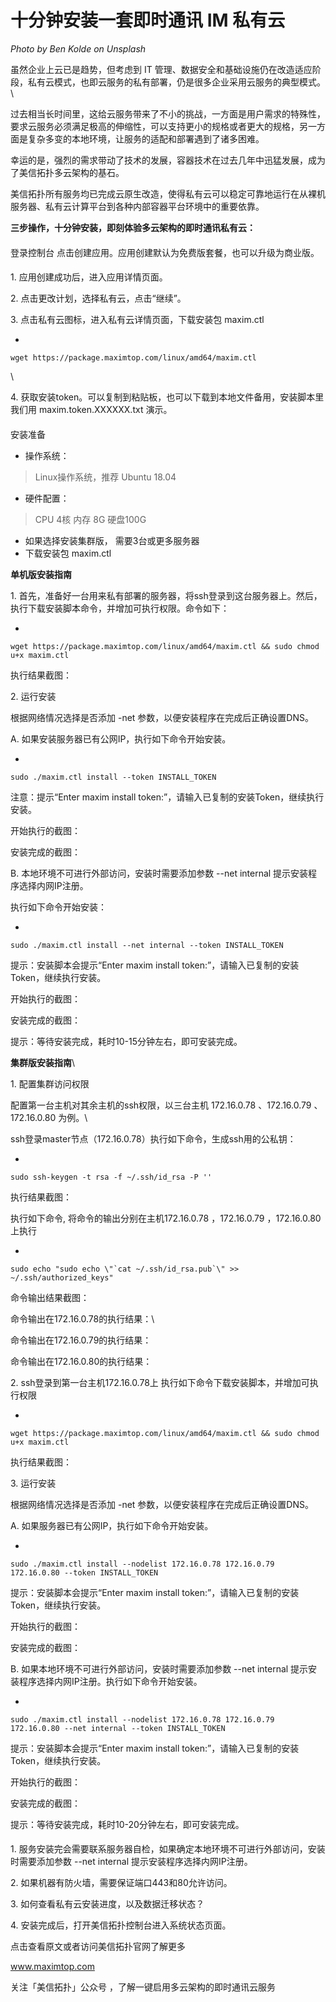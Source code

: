 # 十分钟安装一套即时通讯 IM 私有云

_Photo by Ben Kolde on Unsplash_

虽然企业上云已是趋势，但考虑到 IT 管理、数据安全和基础设施仍在改造适应阶段，私有云模式，也即云服务的私有部署，仍是很多企业采用云服务的典型模式。\


过去相当长时间里，这给云服务带来了不小的挑战，一方面是用户需求的特殊性，要求云服务必须满足极高的伸缩性，可以支持更小的规格或者更大的规格，另一方面是复杂多变的本地环境，让服务的适配和部署遇到了诸多困难。

幸运的是，强烈的需求带动了技术的发展，容器技术在过去几年中迅猛发展，成为了美信拓扑多云架构的基石。

美信拓扑所有服务均已完成云原生改造，使得私有云可以稳定可靠地运行在从裸机服务器、私有云计算平台到各种内部容器平台环境中的重要依靠。

**三步操作，十分钟安装，即刻体验多云架构的即时通讯私有云：**

####

登录控制台 点击创建应用。应用创建默认为免费版套餐，也可以升级为商业版。

&#x20;           &#x20;

####

1\. 应用创建成功后，进入应用详情页面。&#x20;

&#x20;     &#x20;

2\. 点击更改计划，选择私有云，点击“继续”。

&#x20;     &#x20;

3\. 点击私有云图标，进入私有云详情页面，下载安装包 maxim.ctl

*

```
wget https://package.maximtop.com/linux/amd64/maxim.ctl
```

&#x20;      \


4\. 获取安装token。可以复制到粘贴板，也可以下载到本地文件备用，安装脚本里我们用 maxim.token.XXXXXX.txt 演示。

&#x20;           &#x20;

####

安装准备

* 操作系统：

> Linux操作系统，推荐 Ubuntu 18.04

* 硬件配置：

> CPU 4核 内存 8G 硬盘100G

* 如果选择安装集群版， 需要3台或更多服务器
* 下载安装包 maxim.ctl

**单机版安装指南**

1\. 首先，准备好一台用来私有部署的服务器，将ssh登录到这台服务器上。然后，执行下载安装脚本命令，并增加可执行权限。命令如下：

*

```
wget https://package.maximtop.com/linux/amd64/maxim.ctl && sudo chmod u+x maxim.ctl
```

执行结果截图：

&#x20;            &#x20;

2\. 运行安装

根据网络情况选择是否添加 -net 参数，以便安装程序在完成后正确设置DNS。

A. 如果安装服务器已有公网IP，执行如下命令开始安装。

*

```
sudo ./maxim.ctl install --token INSTALL_TOKEN
```

注意：提示“Enter maxim install token:”，请输入已复制的安装Token，继续执行安装。&#x20;

开始执行的截图：

&#x20;     &#x20;

安装完成的截图：

&#x20;           &#x20;

B. 本地环境不可进行外部访问，安装时需要添加参数 --net internal 提示安装程序选择内网IP注册。

执行如下命令开始安装：

*

```
sudo ./maxim.ctl install --net internal --token INSTALL_TOKEN
```

提示：安装脚本会提示“Enter maxim install token:”，请输入已复制的安装Token，继续执行安装。

开始执行的截图：

&#x20;     &#x20;

安装完成的截图：

&#x20;           &#x20;

提示：等待安装完成，耗时10-15分钟左右，即可安装完成。

**集群版安装指南**\


1\. 配置集群访问权限

配置第一台主机对其余主机的ssh权限，以三台主机 172.16.0.78 、172.16.0.79 、172.16.0.80 为例。\


ssh登录master节点（172.16.0.78）执行如下命令，生成ssh用的公私钥：

*

```
sudo ssh-keygen -t rsa -f ~/.ssh/id_rsa -P ''
```

执行结果截图：

&#x20;     &#x20;

执行如下命令, 将命令的输出分别在主机172.16.0.78 ，172.16.0.79 ，172.16.0.80上执行

*

```
sudo echo "sudo echo \"`cat ~/.ssh/id_rsa.pub`\" >> ~/.ssh/authorized_keys"
```

命令输出结果截图：

&#x20;           &#x20;

命令输出在172.16.0.78的执行结果：\


&#x20;     &#x20;

命令输出在172.16.0.79的执行结果：

&#x20;            &#x20;

命令输出在172.16.0.80的执行结果：

&#x20;            &#x20;

2\. ssh登录到第一台主机172.16.0.78上 执行如下命令下载安装脚本，并增加可执行权限

*

```
wget https://package.maximtop.com/linux/amd64/maxim.ctl && sudo chmod u+x maxim.ctl
```

执行结果截图：

&#x20;     &#x20;

3\. 运行安装

根据网络情况选择是否添加 -net 参数，以便安装程序在完成后正确设置DNS。

A. 如果服务器已有公网IP，执行如下命令开始安装。

*

```
sudo ./maxim.ctl install --nodelist 172.16.0.78 172.16.0.79 172.16.0.80 --token INSTALL_TOKEN
```

提示：安装脚本会提示“Enter maxim install token:”，请输入已复制的安装Token，继续执行安装。

开始执行的截图：

&#x20;     &#x20;

安装完成的截图：

&#x20;            &#x20;

B. 如果本地环境不可进行外部访问，安装时需要添加参数 --net internal 提示安装程序选择内网IP注册。执行如下命令开始安装。

*

```
sudo ./maxim.ctl install --nodelist 172.16.0.78 172.16.0.79 172.16.0.80 --net internal --token INSTALL_TOKEN
```

提示：安装脚本会提示“Enter maxim install token:”，请输入已复制的安装Token，继续执行安装。

开始执行的截图：

&#x20;     &#x20;

安装完成的截图：

&#x20;     &#x20;

提示：等待安装完成，耗时10-20分钟左右，即可安装完成。

####

1\. 服务安装完会需要联系服务器自检，如果确定本地环境不可进行外部访问，安装时需要添加参数 --net internal 提示安装程序选择内网IP注册。

2\. 如果机器有防火墙，需要保证端口443和80允许访问。

3\. 如何查看私有云安装进度，以及数据迁移状态？

&#x20;            &#x20;

4\. 安装完成后，打开美信拓扑控制台进入系统状态页面。

&#x20;      &#x20;

点击查看原文或者访问美信拓扑官网了解更多

www.maximtop.com

关注「美信拓扑」公众号 ，了解一键启用多云架构的即时通讯云服务      &#x20;
